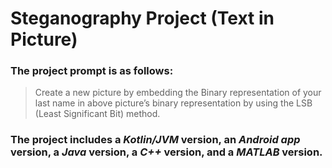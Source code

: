 # Steganography Project (Text in Picture)

### The project prompt is as follows:
> Create a new picture by embedding the Binary representation of your last
> name in above picture’s binary representation by using the LSB (Least Significant Bit) method.

### The project includes a _Kotlin/JVM_ version, an _Android app_ version, a _Java_ version, a _C++_ version, and a _MATLAB_ version.

